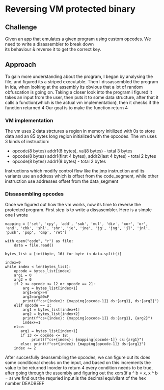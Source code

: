 # Reversing VM protected binary
## Challenge 
Given an app that emulates a given program using custom opcodes. We need to write
a disassembler to break down   
its behaviour & reverse it to get the correct key.
## Approach
To gain more understanding about the program, I began by analysing the file, and figured its a striped executable.
Then I dissassembled the program in ida, when looking at the assembly its obvious that a lot of random obfuscation is going on.
Taking a closer look into the program i figured it takes an input from the user, then puts it to some data structure, after that it calls a function(which is the actual vm implementation), then it checks if the function returned 4
Our goal is to make the function return 4
### VM implementation
The vm uses 2 data strctures a region in memory initilized with 0s to store data and an 85 bytes long region initialized with the opcodes.
The vm uses 3 kinds of instruction:
- opcode(8 bytes) addr1(8 bytes), val(8 bytes) - total 3 bytes
- opcode(8 bytes) addr1(first 4 bytes), addr2(last 4 bytes) - total 2 bytes
- opcode(8 bytes) addr1(8 bytes) - total 2 bytes

Instructions which modify control flow like the jmp instruction and its variants use an address which is offset from the code_segment, while other instruction use addresses offset from the data_segment
### Dissasembling opcodes
Once we figured out how the vm works, now its time to reverse the protected program. First step is to write a dissasembler.
Here is a simple one I wrote
```python3
mapping = ['set', 'cpy', 'add', 'sub', 'mul', 'div', 'xor', 'or', 'and', 'chk', 'shl', 'shr', 'je', 'jne', 'jg', 'jng', 'jl', 'jnl', 'push', 'pop', 'cmp', 'ret']

with open("code", "r") as file:
    data = file.read()

bytes_list = [int(byte, 16) for byte in data.split()]

index=0
while index < len(bytes_list):
    opcode = bytes_list[index]
    arg1 = 0
    arg2 = 0
    if 2 <= opcode <= 12 or opcode == 21:
        arg = bytes_list[index+1]
        arg1=arg>>4
        arg2=arg&0xF
        print(f"cs+{index}: {mapping[opcode-1]} ds:{arg1}, ds:{arg2}")
    elif opcode == 1:
        arg1 = bytes_list[index+1]
        arg2 = bytes_list[index+2]
        print(f"cs+{index}: {mapping[opcode-1]} ds:{arg1}, {arg2}") 
        index+=1
    else:
       arg1 = bytes_list[index+1]
       if 13 <= opcode <= 18:
            print(f"cs+{index}: {mapping[opcode-1]} cs:{arg1}")
       else: print(f"cs+{index}: {mapping[opcode-1]} ds:{arg1}")
    index += 2
```

After succesfully deassembling the opcodes, we can figure out its does some conditional checks on the input, and based on this increments the value to be returned
Inorder to return 4 every condition needs to be true, after going through the assembly and figuring out the xors(if a ^ b = x, x ^ b = a) we find out the requried input is the decimal equivilant of the hex number DEADBEEF
